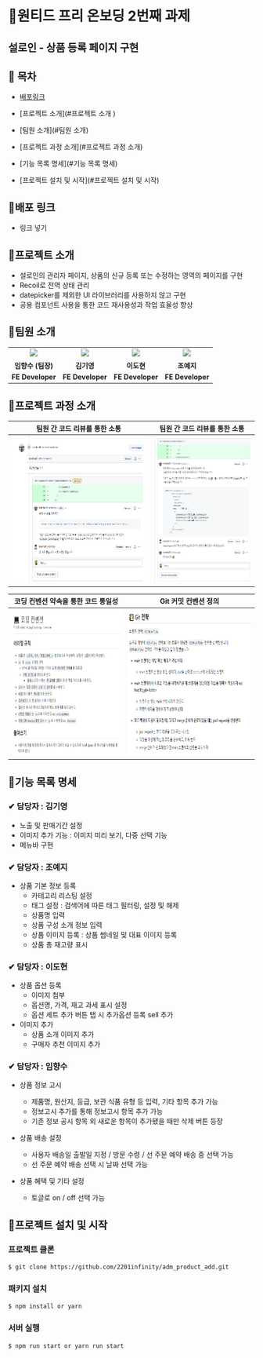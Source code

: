 # 📝원티드 프리 온보딩  2번째 과제 

## 설로인 - 상품 등록 페이지 구현 



## 🧾 목차

  - [배포링크](#배포링크) 

  - [프로젝트 소개](#프로젝트 소개 )

  - [팀원 소개](#팀원 소개)

  - [프로젝트 과정 소개](#프로젝트 과정 소개)

  - [기능 목록 명세](#기능 목록 명세)

  - [프로젝트 설치 및 시작](#프로젝트 설치 및 시작)

    
## 📌배포 링크

* 링크 넣기



## 📌프로젝트 소개 
* 설로인의 관리자 페이지, 상품의 신규 등록 또는 수정하는 영역의 페이지를 구현
* Recoil로 전역 상태 관리
* datepicker를 제외한 UI 라이브러리를 사용하지 않고 구현
* 공용 컴포넌트 사용을 통한 코드 재사용성과 작업 효율성 향상



## 📌팀원 소개

<table align="center">
<tr>
<td align="center"><a href="https://github.com/perfumelim"><img src="https://avatars.githubusercontent.com/perfumelim" width="100%" /></a></td>
<td align="center"><a href="https://github.com/kykim00"><img src="https://avatars.githubusercontent.com/kykim00" width="100%" /></a></td>
<td align="center"><a href="https://github.com/ksmfou98"><img src="https://avatars.githubusercontent.com/ksmfou98" width="100%" /></a></td>
<td align="center"><a href="https://github.com/yezyvibe"><img src="https://avatars.githubusercontent.com/yezyvibe" width="100%" /></a></td>
</tr>
<tr>
<td align="center"><b> 임향수 (팀장)</b></td>
<td align="center"><b>김기영</b></td>
<td align="center"><b>이도현</b></td>
<td align="center"><b>조예지</b></td>
</tr>
<tr>
<td align="center"><b>FE Developer</b></td>
<td align="center"><b>FE Developer</b></td>
<td align="center"><b>FE Developer</b></td>
<td align="center"><b>FE Developer</b></td>
</tr>
</table>


## 📌프로젝트 과정 소개

|                팀원 간 코드 리뷰를 통한 소통                 |                팀원 간 코드 리뷰를 통한 소통                 |
| :----------------------------------------------------------: | :----------------------------------------------------------: |
| <img src="README.assets/image-20220129152245533.png" alt="image-20220129152245533" width="100%" height = "300px" /> | <img src="README.assets/image-20220129152736045.png" alt="image-20220129152736045" width="100%" height = "300px"/> |



|             코딩 컨벤션 약속을 통한 코드 통일성              |                     Git 커밋 컨벤션 정의                     |
| :----------------------------------------------------------: | :----------------------------------------------------------: |
| <img src="README.assets/image-20220129152127586.png" alt="image-20220129152127586" width="100%" height = "300px"/> | <img src="README.assets/image-20220129151957567.png" alt="image-20220129151957567" width="100%" height = "300px"/> |





## 📌기능 목록 명세

### ✔  담당자 : 김기영

- 노출 및 판매기간 설정
- 이미지 추가 기능 : 이미지 미리 보기, 다중 선택 기능
- 메뉴바 구현

### ✔  담당자 : 조예지

- 상품 기본 정보 등록
  - 카테고리 리스팅 설정
  - 태그 설정 : 검색어에 따른 태그 필터링, 설정 및 해제
  - 상품명 입력
  - 상품 구성 소개 정보 입력
  - 상품 이미지 등록 : 상품 썸네일 및 대표 이미지 등록
  - 상품 총 재고량 표시

### ✔  담당자 : 이도현

- 상품 옵션 등록
  - 이미지 첨부
  - 옵션명, 가격, 재고 과세 표시 설정
  - 옵션 세트 추가 버튼 탭 시 추가옵션 등록 sell 추가
- 이미지 추가 
  - 상품 소개 이미지 추가
  - 구매자 추천 이미지 추가

### ✔  담당자 : 임향수

- 상품 정보 고시 

  - 제품명, 원산지, 등급, 보관 식품 유형 등 입력, 기타 항목 추가 가능
  - 정보고시 추가를 통해 정보고시 항목 추가 가능
  - 기존 정보 공시 항목 외 새로운 항목이 추가됐을 때만 삭제 버튼 등장

- 상품 배송 설정

  - 사용자 배송일 출발일 지정 / 방문 수령 / 선 주문 예약 배송 중 선택 가능
  - 선 주문 예약 배송 선택 시 날짜 선택 가능

- 상품 혜택 및 기타 설정 

  * 토글로 on / off 선택 가능

  

## 📌프로젝트 설치 및 시작

### 프로젝트 클론
```bash
$ git clone https://github.com/2201infinity/adm_product_add.git
```



### 패키지 설치

```bash
$ npm install or yarn
```



### 서버 실행

```bash
$ npm run start or yarn run start
```




